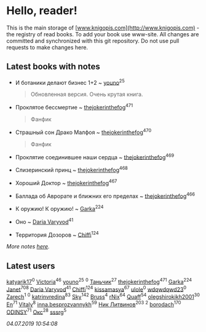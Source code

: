 # Hello, reader!
This is the main storage of [www.knigopis.com](http://www.knigopis.com) - the registry of read books.
To add your book use www-site. All changes are committed and synchronized with this git repository.
Do not use pull requests to make changes here.


## Latest books with notes
* И ботаники делают бизнес 1+2 ~ [youno](users/302/302928912-vkontakte)<sup>25</sup>
    > Обновленная версия. Очень крутая книга.

* Проклятое бессмертие ~ [thejokerinthefog](users/317/317244423-vkontakte)<sup>471</sup>
    > Фанфик

* Страшный сон Драко Малфоя ~ [thejokerinthefog](users/317/317244423-vkontakte)<sup>470</sup>
    > Фанфик

* Проклятие соединившее наши сердца ~ [thejokerinthefog](users/317/317244423-vkontakte)<sup>469</sup>

* Слизеринский принц ~ [thejokerinthefog](users/317/317244423-vkontakte)<sup>468</sup>

* Хороший Доктор ~ [thejokerinthefog](users/317/317244423-vkontakte)<sup>467</sup>

* Баллада об Аврорате и ближних его пределах ~ [thejokerinthefog](users/317/317244423-vkontakte)<sup>466</sup>

* К оружию! К оружию! ~ [Garka](users/115/115753719718250012620-google)<sup>224</sup>

* Оно ~ [Daria Varyvod](users/829/829893410524253-facebook)<sup>41</sup>

* Территория Дозоров ~ [Chiffi](users/105/105831994080785626680-google)<sup>124</sup>


_More notes [here](latest_books_with_notes.md)._


## Latest users
[katyarik17](users/170/170796230-vkontakte)<sup>0</sup> 
[Victoria](users/113/113794223924688167852-google)<sup>46</sup> 
[youno](users/302/302928912-vkontakte)<sup>25</sup> 
[](users/138/138142271868147910-mailru)<sup>0</sup> 
[Таньчик](users/209/2096581563762610-facebook)<sup>27</sup> 
[thejokerinthefog](users/317/317244423-vkontakte)<sup>471</sup> 
[Garka](users/115/115753719718250012620-google)<sup>224</sup> 
[Janet](users/108/108113656204404967440-google)<sup>708</sup> 
[Daria Varyvod](users/829/829893410524253-facebook)<sup>41</sup> 
[Chiffi](users/105/105831994080785626680-google)<sup>124</sup> 
[kissamasya](users/684/68439978-vkontakte)<sup>67</sup> 
[ulole](users/244/244065473-vkontakte)<sup>0</sup> 
[wdqwdqwd23](users/132/13245747-vkontakte)<sup>0</sup> 
[Zarech](users/116/116927503362988481359-google)<sup>1</sup> 
[](users/116/116927503362988481359-googleplus)<sup>0</sup> 
[katrinvredina](users/233/2336755-vkontakte)<sup>83</sup> 
[Sky](users/118/118049897850017649660-google)<sup>142</sup> 
[Bruss](users/178/178551812-vkontakte)<sup>4</sup> 
[rNix](users/227/22742452-yandex)<sup>64</sup> 
[Quaff](users/122/12267158-vkontakte)<sup>54</sup> 
[olegshirokikh2001](users/445/445474364-vkontakte)<sup>30</sup> 
[En](users/333/333646551-vkontakte)<sup>71</sup> 
[Vitaly](users/109/109395490138181998437-google)<sup>8</sup> 
[inna.besprozvannykh](users/733/73323849-yandex)<sup>59</sup> 
[Ник Литвинов](users/241/241974816-vkontakte)<sup>203</sup> 
[](users/110/110931306939441771638-google)<sup>2</sup> 
[borodach](users/157/15706320-vkontakte)<sup>170</sup> 
[ODINSY](users/100/100978570902186865324-google)<sup>71</sup> 
[Окс](users/102/102536471289425216982-google)<sup>28</sup> 
[sssrg](users/110/110891893506198620129-google)<sup>5</sup> 


_04.07.2019 10:54:08_
